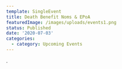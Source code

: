 ```yaml
---
template: SingleEvent
title: Death Benefit Noms & EPoA
featuredImage: /images/uploads/events1.png
status: Published
date: '2020-07-03'
categories:
  - category: Upcoming Events
---
```

.
